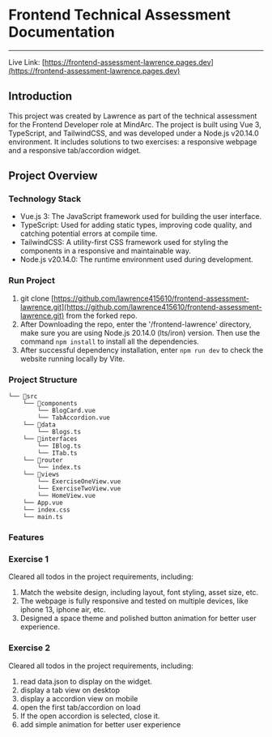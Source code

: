 # Frontend Technical Assessment Documentation
---

Live Link: [https://frontend-assessment-lawrence.pages.dev](https://frontend-assessment-lawrence.pages.dev)

## Introduction

This project was created by Lawrence as part of the technical assessment for the Frontend Developer role at MindArc. The project is built using Vue 3, TypeScript, and TailwindCSS, and was developed under a Node.js v20.14.0 environment. It includes solutions to two exercises: a responsive webpage and a responsive tab/accordion widget.

## Project Overview

### Technology Stack
- Vue.js 3: The JavaScript framework used for building the user interface.
- TypeScript: Used for adding static types, improving code quality, and catching potential errors at compile time.
- TailwindCSS: A utility-first CSS framework used for styling the components in a responsive and maintainable way.
- Node.js v20.14.0: The runtime environment used during development.

### Run Project
1. git clone [https://github.com/lawrence415610/frontend-assessment-lawrence.git](https://github.com/lawrence415610/frontend-assessment-lawrence.git) from the forked repo.
2. After Downloading the repo, enter the '/frontend-lawrence' directory, make sure you are using Node.js 20.14.0 (lts/iron) version. Then use the command ```npm install``` to install all the dependencies.
3. After successful dependency installation, enter ```npm run dev``` to check the website running locally by Vite.

### Project Structure
```
└── 📁src
    └── 📁components
        └── BlogCard.vue
        └── TabAccordion.vue
    └── 📁data
        └── Blogs.ts
    └── 📁interfaces
        └── IBlog.ts
        └── ITab.ts
    └── 📁router
        └── index.ts
    └── 📁views
        └── ExerciseOneView.vue
        └── ExerciseTwoView.vue
        └── HomeView.vue
    └── App.vue
    └── index.css
    └── main.ts
```

### Features

### Exercise 1
Cleared all todos in the project requirements, including: 
1. Match the website design, including layout, font styling, asset size, etc.
2. The webpage is fully responsive and tested on multiple devices, like iphone 13, iphone air, etc.
3. Designed a space theme and polished button animation for better user experience.

### Exercise 2
Cleared all todos in the project requirements, including:
1. read data.json to display on the widget.
2. display a tab view on desktop
3. display a accordion view on mobile
4. open the first tab/accordion on load
5. If the open accordion is selected, close it.
6. add simple animation for better user experience


